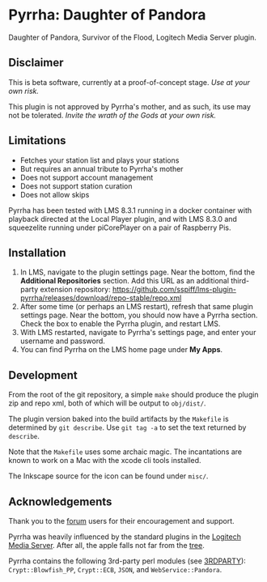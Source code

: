 # Pyrrha: Daughter of Pandora

Daughter of Pandora, Survivor of the Flood, Logitech Media Server plugin.

## Disclaimer

This is beta software, currently at a proof-of-concept stage.
_Use at your own risk._

This plugin is not approved by Pyrrha's mother, and as such, its use may
not be tolerated.  _Invite the wrath of the Gods at your own risk._

## Limitations

- Fetches your station list and plays your stations
- But requires an annual tribute to Pyrrha's mother
- Does not support account management
- Does not support station curation
- Does not allow skips

Pyrrha has been tested with LMS 8.3.1 running in a docker container with
playback directed at the Local Player plugin, and with LMS 8.3.0 and
squeezelite running under piCorePlayer on a pair of Raspberry Pis.

## Installation

1. In LMS, navigate to the plugin settings page.  Near the bottom, find the
   **Additional Repositories** section.  Add this URL as an additional
   third-party extension repository:
   https://github.com/sspiff/lms-plugin-pyrrha/releases/download/repo-stable/repo.xml
2. After some time (or perhaps an LMS restart), refresh that same plugin
   settings page.  Near the bottom, you should now have a Pyrrha section.
   Check the box to enable the Pyrrha plugin, and restart LMS.
3. With LMS restarted, navigate to Pyrrha's settings page, and enter your
   username and password.
4. You can find Pyrrha on the LMS home page under **My Apps**.

## Development

From the root of the git repository, a simple ```make``` should produce
the plugin zip and repo xml, both of which will be output to ```obj/dist/```.

The plugin version baked into the build artifacts by the ```Makefile```
is determined by ```git describe```.  Use ```git tag -a``` to set the text
returned by ```describe```.

Note that the ```Makefile``` uses some archaic magic.  The incantations
are known to work on a Mac with the xcode cli tools installed.

The Inkscape source for the icon can be found under ```misc/```.

## Acknowledgements

Thank you to the [forum](https://forums.slimdevices.com/) users for their
encouragement and support.

Pyrrha was heavily influenced by the standard plugins in the
[Logitech Media Server](https://github.com/Logitech/slimserver).
After all, the apple falls not far from the
[tree](https://github.com/Logitech/slimserver/tree/public/8.4/Slim/Plugin/Pandora).

Pyrrha contains the following 3rd-party perl modules
(see [3RDPARTY](3RDPARTY.md)):
```Crypt::Blowfish_PP```, ```Crypt::ECB```, ```JSON```,
and ```WebService::Pandora```.

